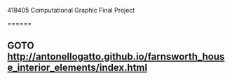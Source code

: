 418405 Computational Graphic Final Project

======

## GOTO http://antonellogatto.github.io/farnsworth_house_interior_elements/index.html
